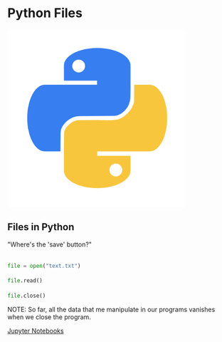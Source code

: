 # Python Files

<img class="fragment" src="../images/Python-logo.png" width="400" height="400">



## Files in Python

"Where's the 'save' button?" <!-- .element: class="fragment fade-in"  -->


```python

file = open("text.txt")

file.read()

file.close()
```

NOTE:
So far, all the data that me manipulate in our programs vanishes when we close the program.


[Jupyter Notebooks](http://localhost:8888/notebooks/Desktop/intro_python/15_files.ipynb)